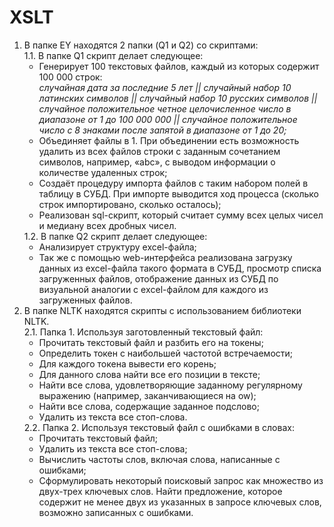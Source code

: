 # XSLT
1. В папке EY находятся 2 папки (Q1 и Q2) со скриптами:  
	1.1. В папке Q1 скрипт делает следующее:  
	<ul>
		<li>Генерирует 100 текстовых файлов, каждый из которых содержит 100 000 строк:
		<br><i>случайная дата за последние 5 лет || случайный набор 10 латинских символов || случайный набор 10 русских символов || случайное положительное четное целочисленное число в диапазоне от 1 до 100 000 000 || случайное положительное число с 8 знаками после запятой в диапазоне от 1 до 20;</i></li>
		<li>Объединяет файлы в 1. При объединении есть возможность удалить из всех файлов строки с заданным сочетанием символов, например, «abc», с выводом информации о количестве удаленных строк;</li>
		<li>Создаёт процедуру импорта файлов с таким набором полей в таблицу в СУБД. При импорте выводится ход процесса (сколько строк импортировано, сколько осталось);</li>
		<li>Реализован sql-скрипт, который считает сумму всех целых чисел и медиану всех дробных чисел.</li>
	</ul>
	1.2. В папке Q2 скрипт делает следующее:  
	<ul>
		<li>Анализирует структуру excel-файла;</li>
		<li>Так же с помощью web-интерфейса реализована загрузку данных из excel-файла такого формата в СУБД, просмотр списка загруженных файлов, отображение данных из СУБД по визуальной аналогии с exсel-файлом для каждого из загруженных файлов.</li>
	</ul>
2. В папке NLTK находятся скрипты с использованием библиотеки NLTK.  
	2.1. Папка 1. Используя заготовленный текстовый файл:  
	<ul>
		<li>Прочитать текстовый файл и разбить его на токены;</li>
		<li>Определить токен с наибольшей частотой встречаемости;</li>
		<li>Для каждого токена вывести его корень;</li>
		<li>Для данного слова найти все его позиции в тексте;</li>
		<li>Найти все слова, удовлетворяющие заданному регулярному выражению (например, заканчивающиеся на ow);</li>
		<li>Найти все слова, содержащие заданное подслово;</li>
		<li>Удалить из текста все стоп-слова.</li>
	</ul>
	2.2. Папка 2. Используя текстовый файл с ошибками в словах:  
	<ul>
		<li>Прочитать текстовый файл;</li>
		<li>Удалить из текста все стоп-слова;</li>
		<li>Вычислить частоты слов, включая слова, написанные с ошибками;</li>
		<li>Сформулировать некоторый поисковый запрос как множество из двух-трех ключевых слов. Найти предложение, которое содержит не менее двух из указанных в запросе ключевых слов, возможно записанных с ошибками.</li>
	</ul>
